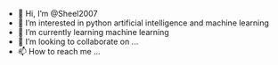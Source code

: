 - 👋 Hi, I’m @Sheel2007
- 👀 I’m interested in python artificial intelligence and machine learning
- 🌱 I’m currently learning machine learning
- 💞️ I’m looking to collaborate on ...
- 📫 How to reach me ...

<!---
Sheel2007/Sheel2007 is a ✨ special ✨ repository because its `README.md` (this file) appears on your GitHub profile.
You can click the Preview link to take a look at your changes.
--->
